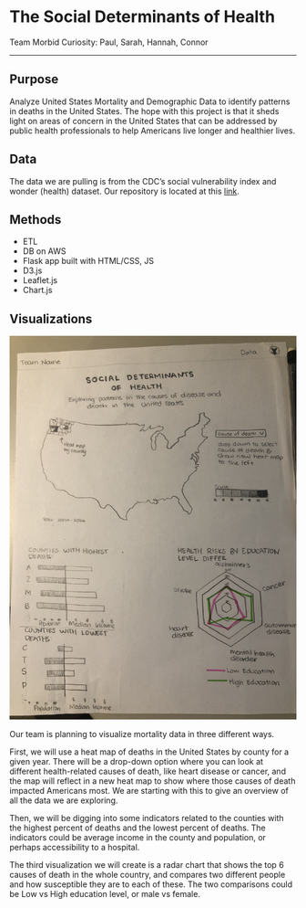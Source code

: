# The Social Determinants of Health
Team Morbid Curiosity: Paul, Sarah, Hannah, Connor

- - -

## Purpose
Analyze United States Mortality and Demographic Data to identify patterns in deaths in the United States. The hope with this project is that it sheds light on areas of concern in the United States that can be addressed by public health professionals to help Americans live longer and healthier lives.

## Data
The data we are pulling is from the CDC’s social vulnerability index and wonder (health) dataset. Our repository is located at this [link](https://github.com/hlbarker2/MorbidCuriosity).

## Methods

* ETL
* DB on AWS
* Flask app built with HTML/CSS, JS
* D3.js
* Leaflet.js
* Chart.js

## Visualizations

![Sketch](Images/project3-sketch.jpg)

Our team is planning to visualize mortality data in three different ways. 

First, we will use a heat map of deaths in the United States by county for a given year. There will be a drop-down option where you can look at different health-related causes of death, like heart disease or cancer, and the map will reflect in a new heat map to show where those causes of death impacted Americans most. We are starting with this to give an overview of all the data we are exploring. 

Then, we will be digging into some indicators related to the counties with the highest percent of deaths and the lowest percent of deaths. The indicators could be average income in the county and population, or perhaps accessibility to a hospital. 

The third visualization we will create is a radar chart that shows the top 6 causes of death in the whole country, and compares two different people and how susceptible they are to each of these. The two comparisons could be Low vs High education level, or male vs female.

